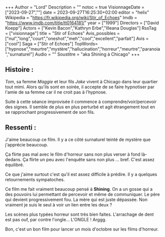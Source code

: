 +++
Author = "Lord"
Description = ""
notoc = true
VisionnageDate = ["2023-09-27",""]
date = 2023-09-27T16:25:30+02:00
editor = "helix"
Wikipedia = "https://fr.wikipedia.org/wiki/Stir_of_Echoes"
Imdb = "https://www.imdb.com/title/tt0164181/"
year = ["1999"]
Directors = ["David Koepp"]
Actors = ["Kevin Bacon","Kathryn Erbe","Illeana Douglas"]
RssTag = ["visionnage"]
title = "Stir of Echoes"
Avis_possibles = ["nul","long","court","oneshot","meh","cool","excellent","parfait"]
Avis = ["cool"] 
Saga = ["Stir of Echoes"]
TopWords=["hypnose","meurtre","mystère","hallucination","horreur","meurtre","paranoia","surnaturel"]
Audio = ""
Soustitre = "aka Shining à Chicago"
+++
## Histoire : 
*Tom*, sa femme *Maggie* et leur fils *Jake* vivent à Chicago dans leur quartier tout mimi.
Alors qu'ils sont en soirée, il accepte de se faire hypnotiser par l'amie de sa femme car il ne croit pas à l'hypnose.

Suite à cette séance improvisée il commence à comprendre/voir/percevoir des signes.
Il semble de plus en plus perturbé et agit étrangement tout en se rapprochant progressivement de son fils.

## Ressenti :
J'aime beaucoup ce film.
Il y a ce côté surnaturel teinté de mystère que j'apprécie beaucoup.

Ça flirte pas mal avec le film d'horreur sans non plus verser à fond là-dedans.
Ça flirte un peu avec l'enquête sans non plus … bref.
C'est assez équilibré.

Ce que j'aime surtout c'est qu'il est assez difficile à prédire.
Il y a quelques retournements sympatoches.

Ce film me fait vraiment beaucoup pensé à **Shining**.
On a un gosse qui a des pouvoirs lui permettant de percevoir et même de communiquer.
Le père qui devient progressivement fou.
La mère qui est juste dépassée.
Non vraiment je suis le seul à voir un lien entre les deux ?

Les scènes plus typées horreur sont très bien faites.
L'arrachage de dent est pas ouf, par contre l'ongle… L'ONGLE !
Arggg.

Bon, c'est un bon film pour lancer un mois d'octobre sur les films d'horreur.
